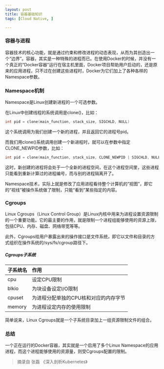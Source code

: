 ```yaml
---
layout: post
title: 容器基础知识
tags: [Cloud Native, ]

---
```


### 容器与进程
容器技术的核心功能，就是通过约束和修改进程的动态表现，从而为其创造出一个“边界”。容器，其实是一种特殊的进程而已。在使用Docker的时候，并没有一个真正的“Docker容器”运行在宿主机里面，Docker项目帮助用户启动的，还是原来的应用进程，只不过在创建这些进程时，Docker为它们加上了各种各样的Namespace参数。

### Namespace机制
Namespace是Linux创建新进程的一个可选参数。  

在Linux中创建线程的系统调用是clone()，比如：
```cpp
int pid = clone(main_function, stack_size, SIGCHLD, NULL)
```
这个系统调用为我们创建一个新的进程，并且返回它的进程号pid。  

而我们用clone()系统调用创建一个新进程时，就可以在参数中指定CLONE_NEWPID参数，比如：
```cpp
int pid = clone(main_function, stack_size, CLONE_NEWPID | SIGCHLD, NULL)
```
这时，新创建的进程将会处于一个全新的进程空间，在这个进程空间里，这些进程只能看到重新计算过的进程编号，而与别的进程隔离开了。  

Namespace技术，实际上就是修改了应用进程看待整个计算机的“视图”，即它的“视线”被操作系统做了限制，只能“看到”某些指定的内容。  

### Cgroups
Linux Cgroups（Linux Control Group）是Linux内核中用来为进程设置资源限制的一个重要功能。它的最主要的作用，就是限制一个进程组能够使用的资源上限，包括CPU、内存、磁盘、网络带宽等等。  

此外，Cgroups给用户暴露出来的操作接口是文件系统，即它以文件和目录的方式组织在操作系统的/sys/fs/cgroup路径下。  

##### Cgroups子系统
| 子系统名 | 作用 |
| :-------- | :-------- |
| cpu | 设定CPU限制 |
| blkio | 为块设备设定I/O限制 |
| cpuset | 为进程分配单独的CPU核和对应的内存字节 |
| memory | 为进程设定内存的使用限制 |

简单说来，Linux Cgroups就是一个子系统目录加上一组资源限制文件的组合。  

### 总结
一个正在运行的Docker容器，其实就是一个启用了多个Linux Namespace的应用进程，而这个进程能够使用的资源量，则受Cgroups配置的限制。  

> 摘录自 张磊 《深入剖析Kubernetes》
